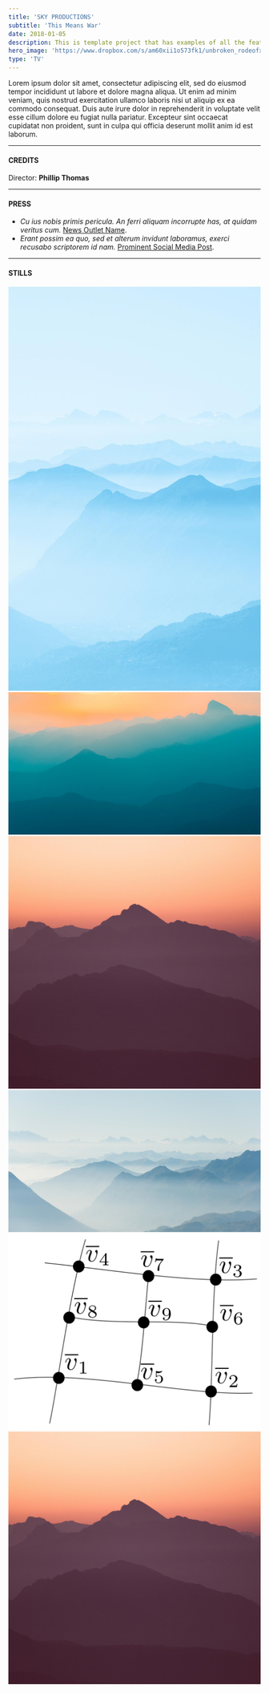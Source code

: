 ```yaml
---
title: 'SKY PRODUCTIONS'
subtitle: 'This Means War'
date: 2018-01-05
description: This is template project that has examples of all the features I need for a television project.
hero_image: 'https://www.dropbox.com/s/am60xii1o573fk1/unbroken_rodeofx.jpg?dl=0'
type: 'TV'
---
```


Lorem ipsum dolor sit amet, consectetur adipiscing elit, sed do eiusmod tempor 
incididunt ut labore et dolore magna aliqua. Ut enim ad minim veniam, quis 
nostrud exercitation ullamco laboris nisi ut aliquip ex ea commodo consequat.
Duis aute irure dolor in reprehenderit in voluptate velit esse cillum dolore eu 
fugiat nulla pariatur. Excepteur sint occaecat cupidatat non proident, sunt in 
culpa qui officia deserunt mollit anim id est laborum.

---

#### CREDITS
<span class="role"> Director:</span>
<span class="credit">**Phillip Thomas**</span>

---

#### PRESS
+ *Cu ius nobis primis pericula. An ferri aliquam incorrupte has, at quidam veritus cum.* [News Outlet Name](https://reddit.com).
+ *Erant possim ea quo, sed et alterum invidunt laboramus, exerci recusabo scriptorem id nam.* [Prominent Social Media Post](https://reddit.com).

---

#### STILLS
<div class="gallery" data-columns="3">
	<img src="/images/demo/demo-portrait.jpg">
	<img src="/images/demo/demo-landscape.jpg">
	<img src="/images/demo/demo-square.jpg">
	<img src="/images/demo/demo-landscape-2.jpg">
	<img src="/images/demo/2_post.png">
	<img src="/images/demo/demo-square.jpg">
</div>
